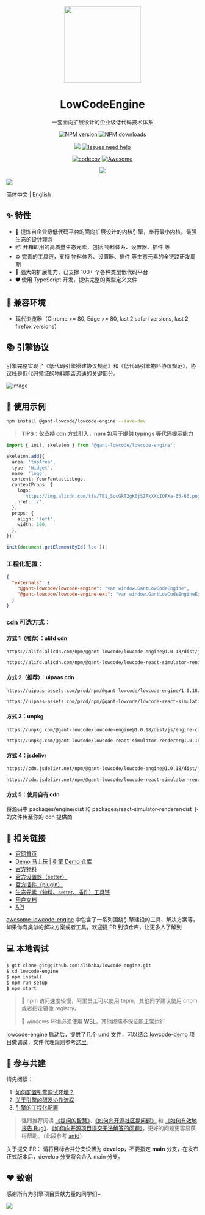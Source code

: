 <p align="center">
  <a href="https://lowcode-engine.cn">
    <img width="200" src="https://img.alicdn.com/imgextra/i3/O1CN01i8K9cD1d0HU7TjDtv_!!6000000003673-2-tps-500-591.png">
  </a>
</p>

<h1 align="center">LowCodeEngine</h1>

<div align="center">

一套面向扩展设计的企业级低代码技术体系

[![NPM version][npm-image]][npm-url] [![NPM downloads][download-image]][download-url]

[![][issues-helper-image]][issues-helper-url] [![Issues need help][help-wanted-image]][help-wanted-url]

[![codecov][codecov-image-url]][codecov-url] [![Awesome](https://cdn.rawgit.com/sindresorhus/awesome/d7305f38d29fed78fa85652e3a63e154dd8e8829/media/badge.svg)](https://github.com/lowcode-workspace/awesome-lowcode-engine)

[![](https://img.shields.io/badge/LowCodeEngine-%E6%9F%A5%E7%9C%8B%E8%B4%A1%E7%8C%AE%E6%8E%92%E8%A1%8C%E6%A6%9C-orange)](https://opensource.alibaba.com/contribution_leaderboard/details?projectValue=lowcode-engine)

[npm-image]: https://img.shields.io/npm/v/@gant-lowcode/lowcode-engine.svg?style=flat-square
[npm-url]: http://npmjs.org/package/@gant-lowcode/lowcode-engine

[download-image]: https://img.shields.io/npm/dm/@gant-lowcode/lowcode-engine.svg?style=flat-square
[download-url]: https://npmjs.org/package/@gant-lowcode/lowcode-engine
[help-wanted-image]: https://flat.badgen.net/github/label-issues/alibaba/lowcode-engine/help%20wanted/open
[help-wanted-url]: https://github.com/alibaba/lowcode-engine/issues?q=is%3Aopen+is%3Aissue+label%3A%22help+wanted%22

[issues-helper-image]: https://img.shields.io/badge/using-issues--helper-orange?style=flat-square
[issues-helper-url]: https://github.com/actions-cool/issues-helper

[codecov-image-url]: https://codecov.io/gh/alibaba/lowcode-engine/branch/main/graph/badge.svg
[codecov-url]: https://codecov.io/gh/alibaba/lowcode-engine

</div>

[![](https://img.alicdn.com/imgextra/i2/O1CN01UhoS7C1sNNhySvfWi_!!6000000005754-2-tps-2878-1588.png)](https://lowcode-engine.cn)

简体中文 | [English](./README.md)

## ✨ 特性

- 🌈 提炼自企业级低代码平台的面向扩展设计的内核引擎，奉行最小内核，最强生态的设计理念
- 📦 开箱即用的高质量生态元素，包括 物料体系、设置器、插件 等
- ⚙️ 完善的工具链，支持 物料体系、设置器、插件 等生态元素的全链路研发周期
- 🔌 强大的扩展能力，已支撑 100+ 个各种类型低代码平台
- 🛡 使用 TypeScript 开发，提供完整的类型定义文件

## 🎯 兼容环境

- 现代浏览器（Chrome >= 80, Edge >= 80, last 2 safari versions, last 2 firefox versions）

## 📚 引擎协议

引擎完整实现了《低代码引擎搭建协议规范》和《低代码引擎物料协议规范》，协议栈是低代码领域的物料能否流通的关键部分。

![image](https://img.alicdn.com/imgextra/i3/O1CN01IisBcy1dNBIg16QFM_!!6000000003723-2-tps-1916-1070.png)

## 🌰 使用示例

```bash
npm install @gant-lowcode/lowcode-engine --save-dev
```

> **TIPS：仅支持 cdn 方式引入，npm 包用于提供 typings 等代码提示能力**

```ts
import { init, skeleton } from '@gant-lowcode/lowcode-engine';

skeleton.add({
  area: 'topArea',
  type: 'Widget',
  name: 'logo',
  content: YourFantasticLogo,
  contentProps: {
    logo:
      'https://img.alicdn.com/tfs/TB1_SocGkT2gK0jSZFkXXcIQFXa-66-66.png',
    href: '/',
  },
  props: {
    align: 'left',
    width: 100,
  },
});

init(document.getElementById('lce'));
```

### 工程化配置：
```json
{
  "externals": {
    "@gant-lowcode/lowcode-engine": "var window.GantLowCodeEngine",
    "@gant-lowcode/lowcode-engine-ext": "var window.GantLowCodeEngineExt"
  }
}
```

### cdn 可选方式：
#### 方式 1（推荐）：alifd cdn
```html
https://alifd.alicdn.com/npm/@gant-lowcode/lowcode-engine@1.0.18/dist/js/engine-core.js

https://alifd.alicdn.com/npm/@gant-lowcode/lowcode-react-simulator-renderer@1.0.18/dist/js/react-simulator-renderer.js
```

#### 方式 2（推荐）：uipaas cdn
```html
https://uipaas-assets.com/prod/npm/@gant-lowcode/lowcode-engine/1.0.18/dist/js/engine-core.js

https://uipaas-assets.com/prod/npm/@gant-lowcode/lowcode-react-simulator-renderer/1.0.18/dist/js/react-simulator-renderer.js
```

#### 方式 3：unpkg
```html
https://unpkg.com/@gant-lowcode/lowcode-engine@1.0.18/dist/js/engine-core.js

https://unpkg.com/@gant-lowcode/lowcode-react-simulator-renderer@1.0.18/dist/js/react-simulator-renderer.js
```

#### 方式 4：jsdelivr
```html
https://cdn.jsdelivr.net/npm/@gant-lowcode/lowcode-engine@1.0.18/dist/js/engine-core.js

https://cdn.jsdelivr.net/npm/@gant-lowcode/lowcode-react-simulator-renderer@1.0.18/dist/js/react-simulator-renderer.js
```

#### 方式 5：使用自有 cdn
将源码中 packages/engine/dist 和 packages/react-simulator-renderer/dist 下的文件传至你的 cdn 提供商

## 🔗 相关链接

- [官网首页](https://lowcode-engine.cn/)
- [Demo 马上玩](https://lowcode-engine.cn/demo) | [引擎 Demo 仓库](https://github.com/alibaba/lowcode-demo)
- [官方物料](https://github.com/alibaba/lowcode-materials)
- [官方设置器（setter）](https://github.com/alibaba/lowcode-engine-ext)
- [官方插件（plugin）](https://github.com/alibaba/lowcode-plugins)
- [生态元素（物料、setter、插件）工具链](https://lowcode-engine.cn/site/docs/guide/expand/editor/cli)
- [用户文档](https://lowcode-engine.cn/doc)
- [API](https://lowcode-engine.cn/site/docs/api/)

[awesome-lowcode-engine](https://github.com/lowcode-workspace/awesome-lowcode-engine) 中包含了一系列围绕引擎建设的工具、解决方案等，如果你有类似的解决方案或者工具，欢迎提 PR 到该仓库，让更多人了解到

## 💻 本地调试

```bash
$ git clone git@github.com:alibaba/lowcode-engine.git
$ cd lowcode-engine
$ npm install
$ npm run setup
$ npm start
```

> 📢 npm 访问速度较慢，阿里员工可以使用 tnpm，其他同学建议使用 cnpm 或者指定镜像 registry。
>
> 📢 windows 环境必须使用 [WSL](https://docs.microsoft.com/zh-cn/windows/wsl/install)，其他终端不保证能正常运行

lowcode-engine 启动后，提供了几个 umd 文件，可以结合 [lowcode-demo](https://github.com/alibaba/lowcode-demo) 项目做调试，文件代理规则参考[这里](https://lowcode-engine.cn/site/docs/participate/prepare#2-配置资源代理)。

## 🤝 参与共建

请先阅读：
1. [如何配置引擎调试环境？](https://lowcode-engine.cn/site/docs/participate/prepare)
2. [关于引擎的研发协作流程](https://lowcode-engine.cn/site/docs/participate/flow)
3. [引擎的工程化配置](https://lowcode-engine.cn/site/docs/participate/config)

> 强烈推荐阅读 [《提问的智慧》](https://github.com/ryanhanwu/How-To-Ask-Questions-The-Smart-Way)、[《如何向开源社区提问题》](https://github.com/seajs/seajs/issues/545) 和 [《如何有效地报告 Bug》](http://www.chiark.greenend.org.uk/%7Esgtatham/bugs-cn.html)、[《如何向开源项目提交无法解答的问题》](https://zhuanlan.zhihu.com/p/25795393)，更好的问题更容易获得帮助。（此段参考 [antd](https://github.com/ant-design/ant-design)）

关于提交 PR：
请将目标合并分支设置为 **develop**，不要指定 **main** 分支，在发布正式版本后，develop 分支将会合入 main 分支。

## ❤️ 致谢

感谢所有为引擎项目贡献力量的同学们~

<p>
<a href="https://github.com/alibaba/lowcode-engine/graphs/contributors"><img src="https://contrib.rocks/image?repo=alibaba/lowcode-engine" /></a>
</p>
